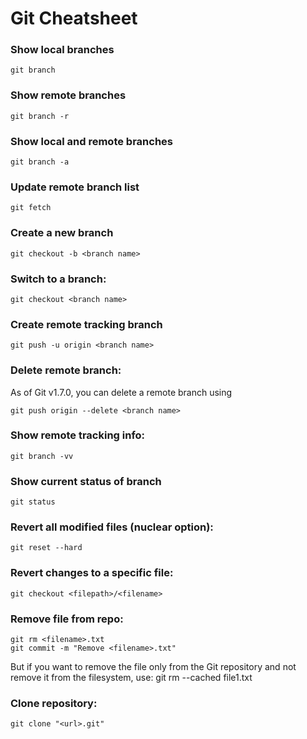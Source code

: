 # Git Cheatsheet

### Show local branches

`git branch`

### Show remote branches

`git branch -r`


### Show local and remote branches

`git branch -a`


### Update remote branch list

`git fetch`


### Create a new branch

`git checkout -b <branch name>`


### Switch to a branch:

`git checkout <branch name>`


### Create remote tracking branch

`git push -u origin <branch name>`


### Delete remote branch:

As of Git v1.7.0, you can delete a remote branch using

`git push origin --delete <branch name>`


### Show remote tracking info:

`git branch -vv`


### Show current status of branch

`git status`


### Revert all modified files (nuclear option):

`git reset --hard`


### Revert changes to a specific file:

`git checkout <filepath>/<filename>`


### Remove file from repo:

```Use git rm:
git rm <filename>.txt
git commit -m "Remove <filename>.txt"
```
But if you want to remove the file only from the Git repository and not remove it from the filesystem, use: 
git rm --cached file1.txt

### Clone repository:

`git clone "<url>.git"`
















